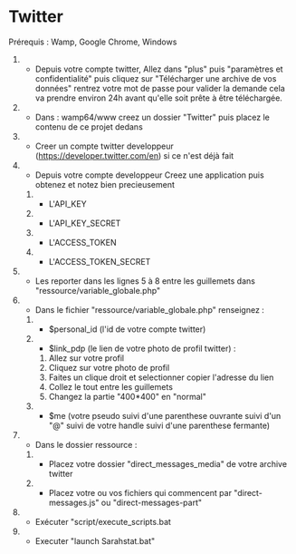 # Twitter
Prérequis : Wamp, Google Chrome,  Windows

1. - Depuis votre compte twitter, Allez dans "plus" puis "paramètres et confidentialité" puis cliquez sur  "Télécharger une archive de vos données" rentrez 
votre mot de passe pour valider la demande cela va prendre environ 24h avant qu'elle soit prête à être téléchargée.
2. - Dans : wamp64/www creez un dossier "Twitter" puis placez le contenu de ce projet dedans
3. - Creer un compte twitter developpeur (https://developer.twitter.com/en)  si ce n'est déjà fait
4. - Depuis votre compte developpeur Creez une application puis obtenez et notez bien precieusement
	1. - L'API_KEY 
	2. - L'API_KEY_SECRET
	3. - L'ACCESS_TOKEN
	4. - L'ACCESS_TOKEN_SECRET
  
5. - Les reporter dans les lignes 5 à 8 entre les guillemets dans  "ressource/variable_globale.php"
6. - Dans le fichier "ressource/variable_globale.php" renseignez :
	1. - $personal_id (l'id de votre compte twitter)
	2. - $link_pdp (le lien de votre photo de profil twitter) : 
		1. Allez sur votre profil 
		2. Cliquez sur votre photo de profil
		3. Faites un clique droit et selectionner copier l'adresse du lien
		4. Collez le tout entre les guillemets 
		5. Changez la partie "400*400" en  "normal"
	3. - $me (votre pseudo suivi d'une parenthese ouvrante suivi  d'un "@" suivi de votre handle suivi d'une parenthese fermante)
7. - Dans le dossier ressource :
	1. - Placez votre dossier "direct_messages_media" de votre archive twitter
	2. - Placez votre ou vos fichiers qui commencent par "direct-messages.js" ou "direct-messages-part"
	
 8. - Exécuter "script/execute_scripts.bat
 9. - Executer "launch Sarahstat.bat"

